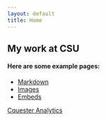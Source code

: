 ```yaml
---
layout: default
title: Home
---
```


## My work at CSU


#### Here are some example pages:

- [Markdown](02-markdown-examples)
- [Images](03-images-examples)
- [Embeds](04-embeds-examples)

[Cquester Analytics](https://www.cquesteranalytics.com/)
